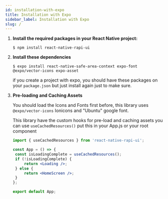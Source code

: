 ```yaml
---
id: installation-with-expo
title: Installation with Expo
sidebar_label: Installation with Expo
slug: /
---
```


1. **Install the required packages in your React Native project:**

   `$ npm install react-native-rapi-ui`

2. **Install these dependencies**

   `$ expo install react-native-safe-area-context expo-font @expo/vector-icons expo-asset`

   if you create a project with expo, you should have these packages on your `package.json` but just install again just to make sure.

3. **Pre-loading and Caching Assets**

   You should load the Icons and Fonts first before, this library uses `@expo/vector-icons` Ionicons and "Ubuntu" google font.

   This library have the custom hooks for pre-load and caching assets you can use `useCachedResources()` put this in your App.js or your root component

   ```jsx
   import { useCachedResources } from 'react-native-rapi-ui';

   const App = () => {
   	const isLoadingComplete = useCachedResources();
   	if (!isLoadingComplete) {
   		return <Loading />;
   	} else {
   		return <HomeScreen />;
   	}
   };

   export default App;
   ```
